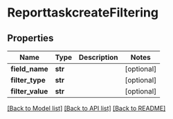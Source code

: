 # ReporttaskcreateFiltering

## Properties
Name | Type | Description | Notes
------------ | ------------- | ------------- | -------------
**field_name** | **str** |  | [optional] 
**filter_type** | **str** |  | [optional] 
**filter_value** | **str** |  | [optional] 

[[Back to Model list]](../README.md#documentation-for-models) [[Back to API list]](../README.md#documentation-for-api-endpoints) [[Back to README]](../README.md)

